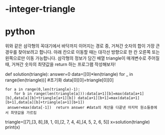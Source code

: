 # -integer-triangle
# python
위와 같은 삼각형의 꼭대기에서 바닥까지 이어지는 경로 중, 거쳐간 숫자의 합이 가장 큰 경우를 찾아보려고 합니다. 아래 칸으로 이동할 때는 대각선 방향으로 한 칸 오른쪽 또는 왼쪽으로만 이동 가능합니다. 삼각형의 정보가 담긴 배열 triangle이 매개변수로 주어질 때, 거쳐간 숫자의 최댓값을 return 하는 프로그램 작성해보자!

def solution(triangle):
    answer=0
    data=[[0]*len(triangle) for _ in range(len(triangle))] #초기화
    data[0][0]=triangle[0][0]
    
    for a in range(0,len(triangle)-1):
        for b in range(len(triangle[a])):data[a+1][b]=max(data[a+1][b],data[a][b]+triangle[a+1][b]) data[a+1][b+1]=max(data[a+1][b+1],data[a][b]+triangle[a+1][b+1])
     answer=max(data[-1])  return answer #data의 계산을 다끝낸 마지막 원소들중에서 최댓값을 가르킴
triangle=[[7],[3, 8],[8, 1, 0],[2, 7, 4, 4],[4, 5, 2, 6, 5]]
x=solution(triangle)
print(x)
